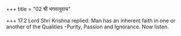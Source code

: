 +++
title = "02 श्री भगवानुवाच"

+++
17.2 Lord Shri Krishna replied: Man has an inherent faith in one or
another of the Qualities -Purity, Passion and Ignorance. Now listen.
